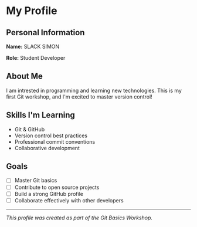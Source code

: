 # My Profile

## Personal Information

**Name:** SLACK SIMON 

**Role:** Student Developer

## About Me

I am intrested in programming and learning new technologies. This is my first Git workshop, and I'm excited to master version control!

## Skills I'm Learning

- Git & GitHub
- Version control best practices
- Professional commit conventions
- Collaborative development

## Goals

- [ ] Master Git basics
- [ ] Contribute to open source projects
- [ ] Build a strong GitHub profile
- [ ] Collaborate effectively with other developers

---

*This profile was created as part of the Git Basics Workshop.*

